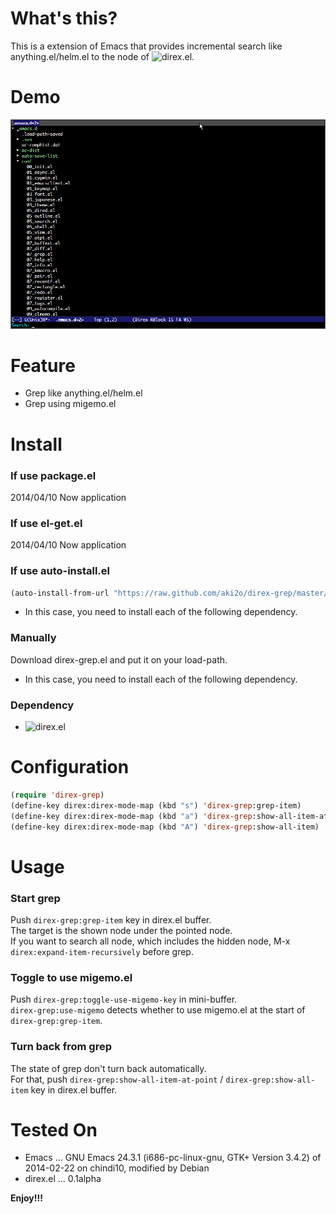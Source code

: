 # What's this?

This is a extension of Emacs that provides incremental search like anything.el/helm.el
to the node of ![direx.el](https://github.com/m2ym/direx-el).

# Demo

![demo](image/demo.gif)

# Feature

-   Grep like anything.el/helm.el
-   Grep using migemo.el

# Install

### If use package.el

2014/04/10 Now application

### If use el-get.el

2014/04/10 Now application

### If use auto-install.el

```lisp
(auto-install-from-url "https://raw.github.com/aki2o/direx-grep/master/direx-grep.el")
```
-   In this case, you need to install each of the following dependency.

### Manually

Download direx-grep.el and put it on your load-path.  
-   In this case, you need to install each of the following dependency.

### Dependency

-   ![direx.el](https://github.com/m2ym/direx-el)

# Configuration

```lisp
(require 'direx-grep)
(define-key direx:direx-mode-map (kbd "s") 'direx-grep:grep-item)
(define-key direx:direx-mode-map (kbd "a") 'direx-grep:show-all-item-at-point)
(define-key direx:direx-mode-map (kbd "A") 'direx-grep:show-all-item)
```

# Usage

### Start grep

Push `direx-grep:grep-item` key in direx.el buffer.  
The target is the shown node under the pointed node.  
If you want to search all node, which includes the hidden node,
M-x `direx:expand-item-recursively` before grep.  

### Toggle to use migemo.el

Push `direx-grep:toggle-use-migemo-key` in mini-buffer.  
`direx-grep:use-migemo` detects whether to use migemo.el at the start of `direx-grep:grep-item`.  

### Turn back from grep

The state of grep don't turn back automatically.  
For that, push `direx-grep:show-all-item-at-point` / `direx-grep:show-all-item` key in direx.el buffer.  

# Tested On

-   Emacs &#x2026; GNU Emacs 24.3.1 (i686-pc-linux-gnu, GTK+ Version 3.4.2) of 2014-02-22 on chindi10, modified by Debian
-   direx.el &#x2026; 0.1alpha

**Enjoy!!!**

